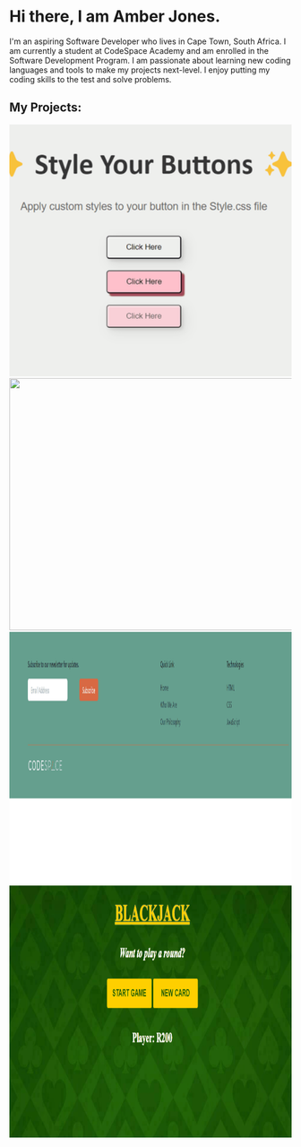 <!--My Introduction -->
# Hi there, I am Amber Jones. 
I'm an aspiring Software Developer who lives in Cape Town, South Africa. I am currently a student at CodeSpace Academy and am enrolled in the Software Development Program. I am passionate about learning new coding languages and tools to make my projects next-level. I enjoy putting my coding skills to the test and solve problems. 


<!--Possible profile banner-->


<!--Technologies and Frameworks -->


<!--Sills and languages -->


<!--Projects showcase -->
## My Projects:
<img src="mod_5.gif" width="600" height="450" style= "object-fit:cover"/> <img src="mod_7.gif" width="600" height="450"/>
<img src="mod_8.gif" width="600" height="450"/> <img src="mod_9.gif" width="600" height="450"/>

<!--Social Links -->

<!--Contact info -->



